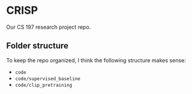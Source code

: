 # CRISP

Our CS 197 research project repo. 


## Folder structure 

To keep the repo organized, I think the following structure makes sense: 

- `code`
- `code/supervised_baseline`
- `code/clip_pretraining`
